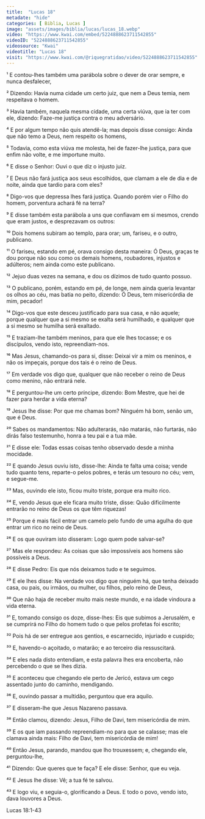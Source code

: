 ```yaml
---
title:  "Lucas 18"
metadate: "hide"
categories: [ Biblia, Lucas ]
image: "assets/images/biblia/lucas/lucas_18.webp"
video: "https://www.kwai.com/embed/5224888623711542855"
videoID: "5224888623711542855"
videosource: "Kwai"
videotitle: "Lucas 18"
visit: "https://www.kwai.com/@riquegratidao/video/5224888623711542855"
---
```



¹ E contou-lhes também uma parábola sobre o dever de orar sempre, e nunca desfalecer,

² Dizendo: Havia numa cidade um certo juiz, que nem a Deus temia, nem respeitava o homem.

³ Havia também, naquela mesma cidade, uma certa viúva, que ia ter com ele, dizendo: Faze-me justiça contra o meu adversário.

⁴ E por algum tempo não quis atendê-la; mas depois disse consigo: Ainda que não temo a Deus, nem respeito os homens,

⁵ Todavia, como esta viúva me molesta, hei de fazer-lhe justiça, para que enfim não volte, e me importune muito.

⁶ E disse o Senhor: Ouvi o que diz o injusto juiz.

⁷ E Deus não fará justiça aos seus escolhidos, que clamam a ele de dia e de noite, ainda que tardio para com eles?

⁸ Digo-vos que depressa lhes fará justiça. Quando porém vier o Filho do homem, porventura achará fé na terra?

⁹ E disse também esta parábola a uns que confiavam em si mesmos, crendo que eram justos, e desprezavam os outros:

¹⁰ Dois homens subiram ao templo, para orar; um, fariseu, e o outro, publicano.

¹¹ O fariseu, estando em pé, orava consigo desta maneira: Ó Deus, graças te dou porque não sou como os demais homens, roubadores, injustos e adúlteros; nem ainda como este publicano.

¹² Jejuo duas vezes na semana, e dou os dízimos de tudo quanto possuo.

¹³ O publicano, porém, estando em pé, de longe, nem ainda queria levantar os olhos ao céu, mas batia no peito, dizendo: Ó Deus, tem misericórdia de mim, pecador!

¹⁴ Digo-vos que este desceu justificado para sua casa, e não aquele; porque qualquer que a si mesmo se exalta será humilhado, e qualquer que a si mesmo se humilha será exaltado.

¹⁵ E traziam-lhe também meninos, para que ele lhes tocasse; e os discípulos, vendo isto, repreendiam-nos.

¹⁶ Mas Jesus, chamando-os para si, disse: Deixai vir a mim os meninos, e não os impeçais, porque dos tais é o reino de Deus.

¹⁷ Em verdade vos digo que, qualquer que não receber o reino de Deus como menino, não entrará nele.

¹⁸ E perguntou-lhe um certo príncipe, dizendo: Bom Mestre, que hei de fazer para herdar a vida eterna?

¹⁹ Jesus lhe disse: Por que me chamas bom? Ninguém há bom, senão um, que é Deus.

²⁰ Sabes os mandamentos: Não adulterarás, não matarás, não furtarás, não dirás falso testemunho, honra a teu pai e a tua mãe.

²¹ E disse ele: Todas essas coisas tenho observado desde a minha mocidade.

²² E quando Jesus ouviu isto, disse-lhe: Ainda te falta uma coisa; vende tudo quanto tens, reparte-o pelos pobres, e terás um tesouro no céu; vem, e segue-me.

²³ Mas, ouvindo ele isto, ficou muito triste, porque era muito rico.

²⁴ E, vendo Jesus que ele ficara muito triste, disse: Quão dificilmente entrarão no reino de Deus os que têm riquezas!

²⁵ Porque é mais fácil entrar um camelo pelo fundo de uma agulha do que entrar um rico no reino de Deus.

²⁶ E os que ouviram isto disseram: Logo quem pode salvar-se?

²⁷ Mas ele respondeu: As coisas que são impossíveis aos homens são possíveis a Deus.

²⁸ E disse Pedro: Eis que nós deixamos tudo e te seguimos.

²⁹ E ele lhes disse: Na verdade vos digo que ninguém há, que tenha deixado casa, ou pais, ou irmãos, ou mulher, ou filhos, pelo reino de Deus,

³⁰ Que não haja de receber muito mais neste mundo, e na idade vindoura a vida eterna.

³¹ E, tomando consigo os doze, disse-lhes: Eis que subimos a Jerusalém, e se cumprirá no Filho do homem tudo o que pelos profetas foi escrito;

³² Pois há de ser entregue aos gentios, e escarnecido, injuriado e cuspido;

³³ E, havendo-o açoitado, o matarão; e ao terceiro dia ressuscitará.

³⁴ E eles nada disto entendiam, e esta palavra lhes era encoberta, não percebendo o que se lhes dizia.

³⁵ E aconteceu que chegando ele perto de Jericó, estava um cego assentado junto do caminho, mendigando.

³⁶ E, ouvindo passar a multidão, perguntou que era aquilo.

³⁷ E disseram-lhe que Jesus Nazareno passava.

³⁸ Então clamou, dizendo: Jesus, Filho de Davi, tem misericórdia de mim.

³⁹ E os que iam passando repreendiam-no para que se calasse; mas ele clamava ainda mais: Filho de Davi, tem misericórdia de mim!

⁴⁰ Então Jesus, parando, mandou que lho trouxessem; e, chegando ele, perguntou-lhe,

⁴¹ Dizendo: Que queres que te faça? E ele disse: Senhor, que eu veja.

⁴² E Jesus lhe disse: Vê; a tua fé te salvou.

⁴³ E logo viu, e seguia-o, glorificando a Deus. E todo o povo, vendo isto, dava louvores a Deus. 



Lucas 18:1-43